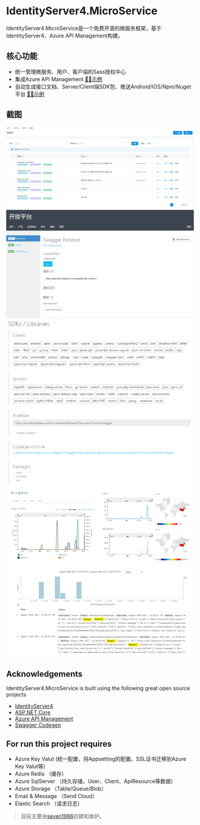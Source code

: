﻿# IdentityServer4.MicroService

IdentityServer4.MicroService是一个免费开源的微服务框架，基于IdentityServer4、Azure API Management构建。 

核心功能
--
* 统一管理微服务、用户、客户端的Sass授权中心
* 集成Azure API Management  [🐱‍🏍示例](https://portal.ixingban.com)
* 自动生成接口文档、Server/Client端SDK包、推送Android/IOS/Npm/Nuget平台   [🐱‍🏍示例](https://portal.ixingban.com/docs/services/59f97c558826900ef0b57d7a/operations/59f98c018826900e60abf936)

截图
--
![apiresource](apiresource.png)
![doc](doc.png)
![codegen](codegen.png)
![gatewatlog](gatewaylog.png)
![elklog](elklog.png)

Acknowledgements
--
  IdentityServer4.MicroService is built using the following great open source projects
  
* [IdentityServer4](https://github.com/IdentityServer)
* [ASP.NET Core](https://github.com/aspnet)
* [Azure API Management](https://azure.microsoft.com/zh-cn/services/api-management/)
* [Swagger Codegen](https://github.com/swagger-api/swagger-codegen)

For run this project requires
--
* Azure Key Valut (统一配置，将Appsetting的配置、SSL证书迁移到Azure Key Valut等)
* Azure Redis （缓存）
* Azure SqlServer （持久存储，User、Client、ApiResource等数据）
* Azure Storage （Table/Queue/Blob）
* Email & Message （Send Cloud）
* Elastic Search （请求日志）


> 目前主要由[seven1986](https://github.com/seven1986)创建和维护。